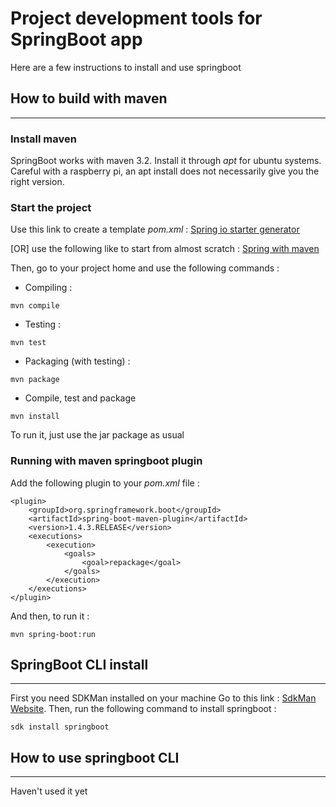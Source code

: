 # Project development tools for SpringBoot app
Here are a few instructions to install and use springboot

## How to build with maven
-----

### Install maven
SpringBoot works with maven 3.2. Install it through *apt* for ubuntu systems. Careful with a raspberry pi, an apt install does not necessarily give you the right version.

### Start the project
Use this link to create a template *pom.xml* : [Spring io starter generator](https://start.spring.io/)

[OR] use the following like to start from almost scratch : [Spring with maven](https://spring.io/guides/gs/maven/)


Then, go to your project home and use the following commands :

  - Compiling :

```
mvn compile
```
  - Testing :

```
mvn test
```

  - Packaging (with testing) :

```
mvn package
```  

  - Compile, test and package

```
mvn install
```  

To run it, just use the jar package as usual

### Running with maven springboot plugin
Add the following plugin to your *pom.xml* file :

```
<plugin>
    <groupId>org.springframework.boot</groupId>
    <artifactId>spring-boot-maven-plugin</artifactId>
    <version>1.4.3.RELEASE</version>
    <executions>
        <execution>
            <goals>
                <goal>repackage</goal>
            </goals>
        </execution>
    </executions>
</plugin>
```

And then, to run it :

```
mvn spring-boot:run
```

## SpringBoot CLI install
-----
First you need SDKMan installed on your machine
Go to this link : [SdkMan Website](http://sdkman.io/install.html). Then, run the following command to install springboot :
```
sdk install springboot
```

## How to use springboot CLI
----
Haven't used it yet
